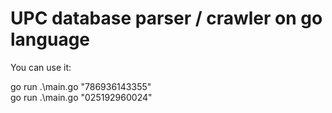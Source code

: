 # UPC database parser / crawler on go language

You can use it:<br/>

go run .\main.go "786936143355"<br/>
go run .\main.go "025192960024"
